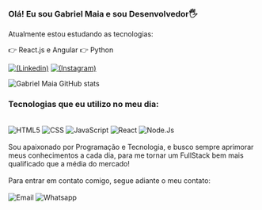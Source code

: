 ### Olá! Eu sou Gabriel Maia e sou Desenvolvedor🖐 
Atualmente estou estudando as tecnologias:

👉 React.js e Angular
👉 Python

[![(Linkedin)](https://img.shields.io/badge/LinkedIn-0077B5?style=for-the-badge&logo=linkedin&logoColor=white)](https://www.linkedin.com/in/gabriel-ribeiro-maia-ba786b223/)
[![(Instagram)](https://img.shields.io/badge/Instagram-E4405F?style=for-the-badge&logo=instagram&logoColor=white)](https://instagram.com/gaabrielmaia_)

![Gabriel Maia GitHub stats](https://github-readme-stats.vercel.app/api?username=GabriellMaiaa&show_icons=true&theme=dracula)

### Tecnologias que eu utilizo no meu dia:

<div style="display: inline_block"><br/>
<img align_items="center" alt="HTML5" src="https://img.shields.io/badge/HTML5-E34F26?style=for-the-badge&logo=html5&logoColor=white">
<img align_items="center" alt="CSS" src="https://img.shields.io/badge/CSS3-1572B6?style=for-the-badge&logo=css3&logoColor=white">
<img align_items="center" alt="JavaScript" src="https://img.shields.io/badge/JavaScript-F7DF1E?style=for-the-badge&logo=javascript&logoColor=black">
<img align_items="center" alt="React" src="https://img.shields.io/badge/React-20232A?style=for-the-badge&logo=react&logoColor=61DAFB">
<img align_items="center" alt="Node.Js" src="https://img.shields.io/badge/Node.js-43853D?style=for-the-badge&logo=node.js&logoColor=white">


</div>
<br>
Sou apaixonado por Programação e Tecnologia, e busco sempre aprimorar meus conhecimentos a cada dia, para me tornar um FullStack bem mais qualificado que a média do mercado!
<br><br>
Para entrar em contato comigo, segue adiante o meu contato:
<br><br>
<img align_items="center" alt="Email" src="https://img.shields.io/badge/Gmail-D14836?style=for-the-badge&logo=gmail&logoColor=white">
<img align_items="center" alt="Whatsapp" alt="Email" src="https://img.shields.io/badge/WhatsApp-25D366?style=for-the-badge&logo=whatsapp&logoColor=white">
